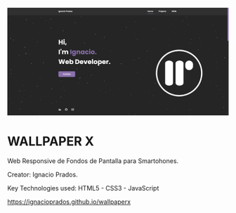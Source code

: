 ![banner](https://raw.githubusercontent.com/IgnacioPrados/web/gh-pages/assets/img/preview.JPG)
# WALLPAPER X

Web Responsive de Fondos de Pantalla para Smartohones.

Creator: Ignacio Prados.

Key Technologies used: HTML5 - CSS3 - JavaScript

https://ignacioprados.github.io/wallpaperx

